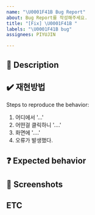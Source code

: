 ```yaml
---
name: "\U0001F41B Bug Report"
about: Bug Report를 작성해주세요.
title: "[Fix] \U0001F41B "
labels: "\U0001F41B bug"
assignees: PIYUJIN

---
```


## 🚨 Description
<!-- 해당 버그의 설명을 작성해주세요. -->

## ✔️ 재현방법
Steps to reproduce the behavior:
1. 어디에서 '...'
2. 어떤걸 클릭하니 '....'
3. 화면에 '....'
4. 오류가 발생했다.

## ❓ Expected behavior
<!-- 어떤 방식으로 구현되어야 하는지 작성해주세요. -->

## 📸 Screenshots

## ETC
